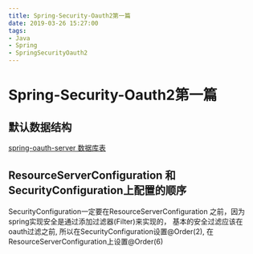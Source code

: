 ```yaml
---
title: Spring-Security-Oauth2第一篇
date: 2019-03-26 15:27:00
tags: 
- Java 
- Spring
- SpringSecurityOauth2
---
```


# Spring-Security-Oauth2第一篇

## 默认数据结构

[spring-oauth-server 数据库表](https://github.com/spring-projects/spring-security-oauth/blob/master/spring-security-oauth2/src/test/resources/schema.sql)

## ResourceServerConfiguration 和 SecurityConfiguration上配置的顺序

SecurityConfiguration一定要在ResourceServerConfiguration 之前，因为spring实现安全是通过添加过滤器(Filter)来实现的，
基本的安全过滤应该在oauth过滤之前, 所以在SecurityConfiguration设置@Order(2), 在ResourceServerConfiguration上设置@Order(6)
